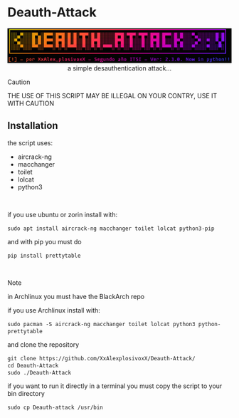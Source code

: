 # Deauth-Attack

<p align=center>
  <img src=banner.png>
  <br>
  a simple desauthentication attack...
</p>

>[!CAUTION]
>THE USE OF THIS SCRIPT MAY BE ILLEGAL ON YOUR CONTRY, USE IT WITH CAUTION

## Installation

the script uses:
-  aircrack-ng
-  macchanger
-  toilet
-  lolcat
-  python3

<br>

if you use ubuntu or zorin install with:
```
sudo apt install aircrack-ng macchanger toilet lolcat python3-pip
```

and with pip you must do
```
pip install prettytable
```
<br>

> [!NOTE]
> in Archlinux you must have the BlackArch repo

if you use Archlinux install with:
```
sudo pacman -S aircrack-ng macchanger toilet lolcat python3 python-prettytable
```
and clone the repository
```
git clone https://github.com/XxAlexplosivoxX/Deauth-Attack/
cd Deauth-Attack
sudo ./Deauth-Attack
```
if you want to run it directly in a terminal you must copy the script to your bin directory
```
sudo cp Deauth-attack /usr/bin
```

